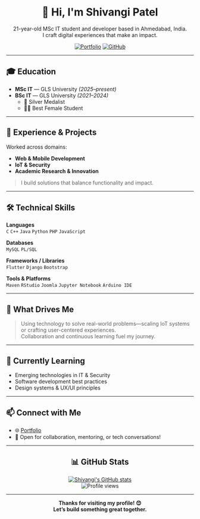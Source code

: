 <!--
    Shivangi Patel | MSc IT Student & Developer
    Ahmedabad, India
    Portfolio: https://shivangi.works
-->

<div align="center">

# 👋 Hi, I'm Shivangi Patel

21-year-old MSc IT student and developer based in Ahmedabad, India.<br>
I craft digital experiences that make an impact.

[![Portfolio](https://img.shields.io/badge/Portfolio-shivangi.works-blue?style=plastic&logo=google-chrome)](https://shivangi.works)
[![GitHub](https://img.shields.io/badge/GitHub-shivangipatel2508-181717?style=plastic&logo=github)](https://github.com/shivangipatel2508)

</div>

---

## 🎓 Education
- **MSc IT** — GLS University _(2025–present)_
- **BSc IT** — GLS University _(2021–2024)_
  - 🥈 Silver Medalist
  - 👩‍🎓 Best Female Student

---

## 💼 Experience & Projects
Worked across domains:
- **Web & Mobile Development**
- **IoT & Security**
- **Academic Research & Innovation**

> I build solutions that balance functionality and impact.

---

## 🛠️ Technical Skills

**Languages**  
`C` `C++` `Java` `Python` `PHP` `JavaScript`  

**Databases**  
`MySQL` `PL/SQL`  

**Frameworks / Libraries**  
`Flutter` `Django` `Bootstrap`  

**Tools & Platforms**  
`Maven` `RStudio` `Joomla` `Jupyter Notebook` `Arduino IDE`  

---

## 🧠 What Drives Me

> Using technology to solve real-world problems—scaling IoT systems or crafting user-centered experiences.  
> Collaboration and continuous learning fuel my journey.

---

## 🌱 Currently Learning

- Emerging technologies in IT & Security
- Software development best practices
- Design systems & UX/UI principles

---

## 📫 Connect with Me

- 🌐 [Portfolio](https://shivangi.works)
- 💌 Open for collaboration, mentoring, or tech conversations!

---

<div align="center">

## 📊 GitHub Stats

[![Shivangi's GitHub stats](https://github-readme-stats.vercel.app/api?username=shivangipatel2508&show_icons=true&theme=github_dark)](https://github.com/shivangipatel2508)
<br>
<img src="https://komarev.com/ghpvc/?username=shivangipatel2508&style=flat-square" alt="Profile views"/>

</div>

---

<p align="center">
  <b>Thanks for visiting my profile! 😊<br>
  Let’s build something great together.</b>
</p>
